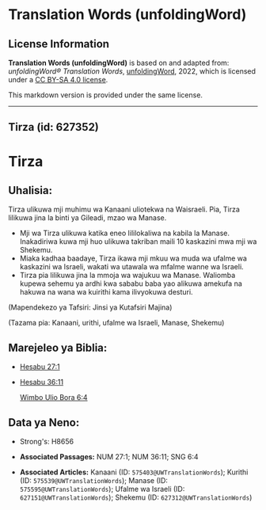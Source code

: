 # Translation Words (unfoldingWord)

## License Information

**Translation Words (unfoldingWord)** is based on and adapted from: _unfoldingWord® Translation Words_, [unfoldingWord](https://unfoldingword.org/utw), 2022, which is licensed under a [CC BY-SA 4.0 license](https://creativecommons.org/licenses/by-sa/4.0/legalcode.en).

This markdown version is provided under the same license.



--------------------------------

## Tirza (id: 627352)

Tirza
=====

Uhalisia:
---------

Tirza ulikuwa mji muhimu wa Kanaani uliotekwa na Waisraeli. Pia, Tirza lilikuwa jina la binti ya Gileadi, mzao wa Manase.

* Mji wa Tirza ulikuwa katika eneo lililokaliwa na kabila la Manase. Inakadiriwa kuwa mji huo ulikuwa takriban maili 10 kaskazini mwa mji wa Shekemu.
* Miaka kadhaa baadaye, Tirza ikawa mji mkuu wa muda wa ufalme wa kaskazini wa Israeli, wakati wa utawala wa mfalme wanne wa Israeli.
* Tirza pia lilikuwa jina la mmoja wa wajukuu wa Manase. Waliomba kupewa sehemu ya ardhi kwa sababu baba yao alikuwa amekufa na hakuwa na wana wa kuirithi kama ilivyokuwa desturi.

(Mapendekezo ya Tafsiri: Jinsi ya Kutafsiri Majina)

(Tazama pia: Kanaani, urithi, ufalme wa Israeli, Manase, Shekemu)

Marejeleo ya Biblia:
--------------------

* [Hesabu 27:1](https://ref.ly/Num27:1)
* [Hesabu 36:11](https://ref.ly/Num36:11)

    [Wimbo Ulio Bora 6:4](https://ref.ly/Song6:4)

Data ya Neno:
-------------

* Strong's: H8656

* **Associated Passages:** NUM 27:1; NUM 36:11; SNG 6:4
* **Associated Articles:** Kanaani (ID: `575403@UWTranslationWords`); Kurithi (ID: `575539@UWTranslationWords`); Manase (ID: `575595@UWTranslationWords`); Ufalme wa Israeli (ID: `627151@UWTranslationWords`); Shekemu (ID: `627312@UWTranslationWords`)

